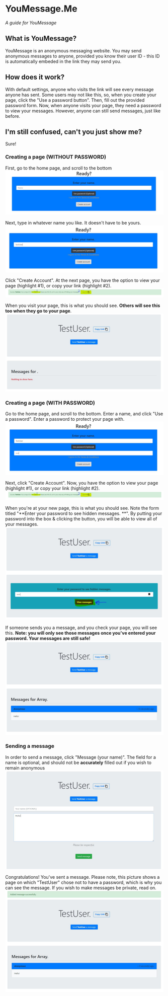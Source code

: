 # YouMessage.Me
*A guide for YouMessage*

## What is YouMessage?
YouMessage is an anonymous messaging website.  You may send anonymous messages to anyone, provided you know their user ID - this ID
is automatically embeded in the link they may send you.  

## How does it work?
With default settings, anyone who visits the link will see every message anyone has sent.  Some users may not like this, so, when you create
your page, click the "Use a password button".  Then, fill out the provided password form.  Now, when anyone visits your page, they need a
password to view your messages.  However, anyone can still send messages, just like before.

## I'm still confused, can't you just show me?
Sure!

### Creating a page (**WITHOUT** PASSWORD)

First, go to the home page, and scroll to the bottom ![Home page](/s1.JPG)

Next, type in whatever name you like.  It doesn't have to be yours. ![Name entered](/s2.JPG)

Click "Create Account".  At the next page, you have the option to view your page (highlight #1), or copy your link (highlight #2).  ![Next page](/s3.JPG)

When you visit your page, this is what you should see.  **Others will see this too when they go to your page**. ![Your page](/s4.JPG)

### Creating a page (**WITH** PASSWORD)

Go to the home page, and scroll to the bottom.  Enter a name, and click "Use a password".  Enter a password to protect your page with. ![Home page](/sa1.JPG)

Next, click "Create Account".  Now, you have the option to view your page (highlight #1), or copy your link (highlight #2). ![New account](/s3.JPG)

When you're at your new page, this is what you should see.  Note the form titled "**Enter your password to see hidden messages.
**".  By putting your password into the box & clicking the button, you will be able to view all of your messages. ![Your page](/sa4.JPG)

If someone sends you a message, and you check your page, you will see this.  **Note: you will only see those messages once you've entered your password.  Your messages are still safe!** ![Viewing a message](/sa5.JPG)

### Sending a message

In order to send a message, click "Message (your name)".  The field for a name is optional, and should not be **accurately** filled out if you wish to remain anonymous ![Sending a message](/s5.JPG)

Congratulations!  You've sent a message.  Please note, this picture shows a page on which "TestUser" chose not to have a password, which is why you can see the message.  If you wish to make messages be private, read on.  ![Message sent](/s6.JPG)
